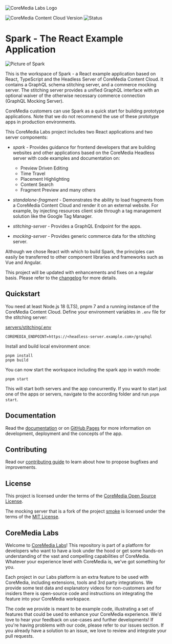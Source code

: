 ![CoreMedia Labs Logo](https://documentation.coremedia.com/badges/banner_coremedia_labs_wide.png)

![CoreMedia Content Cloud Version](https://img.shields.io/static/v1?message=2307&label=CoreMedia%20Content%20Cloud&style=for-the-badge&labelColor=666666&color=672779 
"This badge shows the CoreMedia version this project is compatible with. 
Please read the versioning section of the project to see what other CoreMedia versions are supported and how to find them."
)
![Status](https://img.shields.io/static/v1?message=active&label=Status&style=for-the-badge&labelColor=666666&color=2FAC66 
"The status badge describes if the project is maintained. Possible values are active and inactive. 
If a project is inactive it means that the development has been discontinued and won't support future CoreMedia versions."
)

# Spark - The React Example Application

![Picture of Spark](docs/img/spark.jpg)

This is the workspace of Spark - a React example application based on React, 
TypeScript and the Headless Server of CoreMedia Content Cloud. It contains a 
GraphQL schema stitching server, and a commerce mocking server. The stitching 
server provides a unified GraphQL interface with an optional waiver of the 
otherwise necessary commerce connection (GraphQL Mocking Server).

CoreMedia customers can use Spark as a quick start for building prototype 
applications. Note that we do not recommend the use of these prototype apps in 
production environments.

This CoreMedia Labs project includes two React applications and two server 
components:

* _spark_ - Provides guidance for frontend developers that are building websites 
  and other applications based on the CoreMedia Headless server with code examples 
  and documentation on:
   * Preview Driven Editing
   * Time Travel
   * Placement Highlighting
   * Content Search
   * Fragment Preview and many others
* _standalone-fragment_ - Demonstrates the ability to load fragments from a 
  CoreMedia Content Cloud and render it on an external website. For example, by 
  injecting resources client side through a tag management solution like the 
  Google Tag Manager.
  
* _stitching-server_ - Provides a GraphQL Endpoint for the apps.
* _mocking-server_ - Provides generic commerce data for the stitching server.

Although we chose React with which to build Spark, the principles can easily be 
transferred to other component libraries and frameworks such as Vue and Angular.

This project will be updated with enhancements and fixes on a regular basis. 
Please refer to the [changelog](CHANGELOG.md) for more details.

## Quickstart

You need at least Node.js 18 (LTS), pnpm 7 and a running instance of the CoreMedia Content Cloud.
Define your environment variables in `.env` file for the stitching server:

[servers/stitching/.env](servers/stitching/.env.example)
```
COREMEDIA_ENDPOINT=https://<headless-server.example.com>/graphql
```

Install and build local environment once:
```
pnpm install
pnpm build
```

You can now start the workspace including the spark app in watch mode:
```
pnpm start
```

This will start both servers and the app concurrently. If you want to start just
one of the apps or servers, navigate to the according folder and run `pnpm start`.

## Documentation

Read the [documentation](docs/README.md) or on [GitHub Pages](https://coremedia.github.io/coremedia-headless-client-react/docs) for more information on development, deployment and the concepts of the app.


## Contributing

Read our [contributing guide](CONTRIBUTING.md) to learn about how to propose bugfixes and improvements.

## License

This project is licensed under the terms of the [CoreMedia Open Source License](LICENSE.txt).

The mocking server that is a fork of the project [smoke](https://github.com/sinedied/smoke) 
is licensed under the terms of the [MIT License](servers/mocking/LICENSE.txt).

## CoreMedia Labs

Welcome to [CoreMedia Labs](https://www.coremedia.com/labs)! This repository
is part of a platform for developers who want to have a look under the hood or
get some hands-on understanding of the vast and compelling capabilities of
CoreMedia. Whatever your experience level with CoreMedia is, we've got something
for you.

Each project in our Labs platform is an extra feature to be used with CoreMedia,
including extensions, tools and 3rd party integrations. We provide some test
data and explanatory videos for non-customers and for insiders there is
open-source code and instructions on integrating the feature into your
CoreMedia workspace. 

The code we provide is meant to be example code, illustrating a set of features
that could be used to enhance your CoreMedia experience. We'd love to hear your
feedback on use-cases and further developments! If you're having problems with
our code, please refer to our issues section. If you already have a solution to 
an issue, we love to review and integrate your pull requests. 

